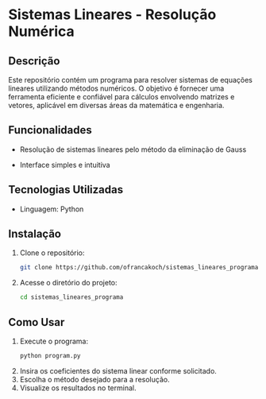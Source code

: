 # Sistemas Lineares - Resolução Numérica

## Descrição

Este repositório contém um programa para resolver sistemas de equações lineares utilizando métodos numéricos. O objetivo é fornecer uma ferramenta eficiente e confiável para cálculos envolvendo matrizes e vetores, aplicável em diversas áreas da matemática e engenharia.

## Funcionalidades

- Resolução de sistemas lineares pelo método da eliminação de Gauss

- Interface simples e intuitiva

## Tecnologias Utilizadas

- Linguagem: Python

## Instalação

1. Clone o repositório:
   ```bash
   git clone https://github.com/ofrancakoch/sistemas_lineares_programa.git
   ```
2. Acesse o diretório do projeto:
   ```bash
   cd sistemas_lineares_programa
   ```

## Como Usar

1. Execute o programa:
   ```bash
   python program.py
   ```
2. Insira os coeficientes do sistema linear conforme solicitado.
3. Escolha o método desejado para a resolução.
4. Visualize os resultados no terminal.

##

